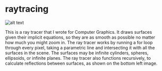 # raytracing

![alt text](http://people.tamu.edu/~rogervillanueva/img/raytracer.png)

This is a ray tracer that I wrote for Computer Graphics. It draws surfaces given their implicit equations, so they are as smooth as possible no matter how much you might zoom in. The ray tracer works by running a for loop through every pixel, taking a parametric line and intersecting it with all the surfaces in the scene. The surfaces may be infinite cylinders, spheres, ellipsoids, or infinite planes. The ray tracer also functions recursively, to calculate reflections between surfaces, as shown on the bottom left image.
